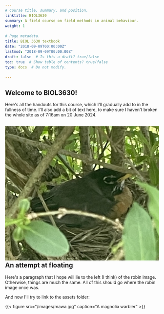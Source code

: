 ```yaml
---
# Course title, summary, and position.
linktitle: BIOL3630
summary: A field course on field methods in animal behaviour.
weight: 1

# Page metadata.
title: BIOL 3630 textbook
date: "2018-09-09T00:00:00Z"
lastmod: "2018-09-09T00:00:00Z"
draft: false  # Is this a draft? true/false
toc: true  # Show table of contents? true/false
type: docs  # Do not modify.

---
```


## Welcome to BIOL3630!


Here's all the handouts for this course, which I'll gradually add to in the fullness of time. I'll also add a bit of text here, to make sure I haven't broken the whole site as of 7:16am on 20 June 2024.

<div style="clear: both;">
  <div style="float: left; margin-right 4em; height="75%" width="75%"">
    <img src="amro.jpg" alt="A robin">
  </div>
  <div>
    <h2>An attempt at floating</h2>
    <p>Here's a paragraph that I hope will lie to the left (I think) of the robin image. Otherwise, things are much the same. All of this should go where the robin image once was.</p>
  </div>
</div>

And now I'll try to link to the assets folder:

{{< figure src="/images/mawa.jpg" caption="A magnolia warbler" >}}


